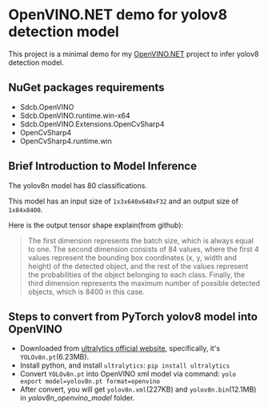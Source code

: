 # OpenVINO.NET demo for yolov8 detection model

This project is a minimal demo for my [OpenVINO.NET](https://github.com/sdcb/OpenVINO.NET) project to infer yolov8 detection model.

## NuGet packages requirements
* Sdcb.OpenVINO
* Sdcb.OpenVINO.runtime.win-x64
* Sdcb.OpenVINO.Extensions.OpenCvSharp4
* OpenCvSharp4
* OpenCvSharp4.runtime.win

## Brief Introduction to Model Inference
The yolov8n model has 80 classifications.

This model has an input size of `1x3x640x640xF32` and an output size of `1x84x8400`.

Here is the output tensor shape explain(from github):

> The first dimension represents the batch size, which is always equal to one.
> The second dimension consists of 84 values, where the first 4 values represent the bounding box coordinates (x, y, width and height) of the detected object, and the rest of the values represent the probabilities of the object belonging to each class.
> Finally, the third dimension represents the maximum number of possible detected objects, which is 8400 in this case.

## Steps to convert from PyTorch yolov8 model into OpenVINO

* Downloaded from [ultralytics official website](https://docs.ultralytics.com/models/yolov8/#supported-modes), specifically, it's `YOLOv8n.pt`(6.23MB).
* Install python, and install `ultralytics`: `pip install ultralytics`
* Convert `YOLOv8n.pt` into OpenVINO xml model via command: `yolo export model=yolov8n.pt format=openvino`
* After convert, you will get `yolov8n.xml`(227KB) and `yolov8n.bin`(12.1MB) in *yolov8n_openvino_model* folder.
